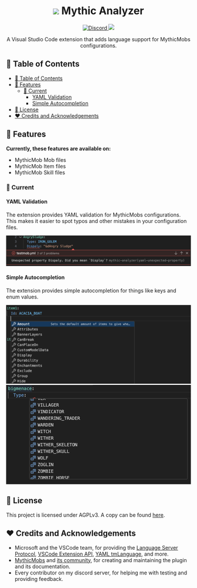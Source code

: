 <div align="center"><h1><img src="./assets/mythicIcon_128x128.png" height=40> Mythic Analyzer</h1></div>

<div align="center">
    <a href="https://discord.gg/SHthmb6t6n">
        <img src="https://img.shields.io/static/v1?logo=discord&label=&message=Discord&    color=36393f&style=flat-square" alt="Discord">
    </a>
    <a href="https://github.com/0tickpulse/mythic-analyzer/blob/main/LICENSE">
        <img src="https://img.shields.io/badge/License-AGPLv3-red?style=flat-square">
    </a>
</div>

<p align="center">A Visual Studio Code extension that adds language support for MythicMobs configurations.</p>

## 📖 Table of Contents

- [📖 Table of Contents](#-table-of-contents)
- [🚀 Features](#-features)
  - [🎉 Current](#-current)
    - [YAML Validation](#yaml-validation)
    - [Simple Autocompletion](#simple-autocompletion)
- [📝 License](#-license)
- [❤️ Credits and Acknowledgements](#️-credits-and-acknowledgements)

## 🚀 Features

**Currently, these features are available on:**

- MythicMob Mob files
- MythicMob Item files
- MythicMob Skill files

### 🎉 Current

#### YAML Validation

The extension provides YAML validation for MythicMobs configurations.
This makes it easier to spot typos and other mistakes in your configuration files.

![YAML Validation Example](./media/yaml_erroring.png)

#### Simple Autocompletion

The extension provides simple autocompletion for things like keys and enum values.

![YAML Keys Autocompletion Example](./media/yaml_key_autocompletion.png)
![YAML Enum Autocompletion Example](./media/yaml_enum_autocompletion.png)

## 📝 License

This project is licensed under AGPLv3. A copy can be found [here](./LICENSE).

## ❤️ Credits and Acknowledgements

- Microsoft and the VSCode team, for providing the [Language Server Protocol](https://microsoft.github.io/language-server-protocol/), [VSCode Extension API](https://code.visualstudio.com/api), [YAML tmLanguage](https://code.visualstudio.com/api/language-extensions/syntax-highlight-guide), and more.
- [MythicMobs](https://www.mythicmobs.net/) and [its community](http://www.mythicmobs.net/discord), for creating and maintaining the plugin and its documentation.
- Every contributor on my discord server, for helping me with testing and providing feedback.
